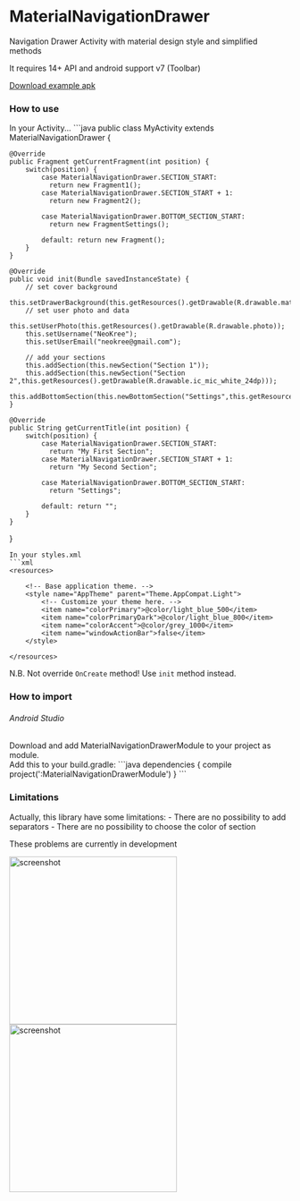 MaterialNavigationDrawer
========================

Navigation Drawer Activity with material design style and simplified methods

It requires 14+ API and android support v7 (Toolbar)<br>

[Download example apk](https://raw.github.com/neokree/MaterialNavigationDrawer/master/example.apk)<br>

<h3>How to use</h3>
In your Activity...
```java
public class MyActivity extends MaterialNavigationDrawer {

    @Override
    public Fragment getCurrentFragment(int position) {
        switch(position) {
            case MaterialNavigationDrawer.SECTION_START:
              return new Fragment1();
            case MaterialNavigationDrawer.SECTION_START + 1:
              return new Fragment2();
              
            case MaterialNavigationDrawer.BOTTOM_SECTION_START:
              return new FragmentSettings();
              
            default: return new Fragment();
        }
    }

    @Override
    public void init(Bundle savedInstanceState) {
        // set cover background
        this.setDrawerBackground(this.getResources().getDrawable(R.drawable.mat1));
        // set user photo and data
        this.setUserPhoto(this.getResources().getDrawable(R.drawable.photo));
        this.setUsername("NeoKree");
        this.setUserEmail("neokree@gmail.com");
        
        // add your sections
        this.addSection(this.newSection("Section 1"));
        this.addSection(this.newSection("Section 2",this.getResources().getDrawable(R.drawable.ic_mic_white_24dp)));
        this.addBottomSection(this.newBottomSection("Settings",this.getResources().getDrawable(R.drawable.ic_settings_black_24dp)));
    }

    @Override
    public String getCurrentTitle(int position) {
        switch(position) {
            case MaterialNavigationDrawer.SECTION_START:
              return "My First Section";
            case MaterialNavigationDrawer.SECTION_START + 1:
              return "My Second Section";
              
            case MaterialNavigationDrawer.BOTTOM_SECTION_START:
              return "Settings";
              
            default: return "";
        }
    }

}
```
In your styles.xml
```xml
<resources>

    <!-- Base application theme. -->
    <style name="AppTheme" parent="Theme.AppCompat.Light">
        <!-- Customize your theme here. -->
        <item name="colorPrimary">@color/light_blue_500</item>
        <item name="colorPrimaryDark">@color/light_blue_800</item>
        <item name="colorAccent">@color/grey_1000</item>
        <item name="windowActionBar">false</item>
    </style>

</resources>
```
N.B. Not override <code>OnCreate</code> method! Use <code>init</code> method instead.<br>

<h3>How to import </h3>
<h6>Android Studio</h6>
Download and add MaterialNavigationDrawerModule to your project as module.<br>
Add this to your build.gradle:
```java 
dependencies {
    compile project(':MaterialNavigationDrawerModule')
}
```

<h3>Limitations</h3>
Actually, this library have some limitations: 
- There are no possibility to add separators
- There are no possibility to choose the color of section

These problems are currently in development

<img src="https://raw.github.com/neokree/MaterialNavigationDrawer/master/screen1.png" alt="screenshot" width="300px" height="auto" />
<img src="https://raw.github.com/neokree/MaterialNavigationDrawer/master/screen3.png" alt="screenshot" width="300px" height="auto" />
